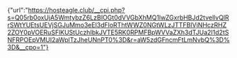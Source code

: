 {"url":"https://hosteagle.club/__cpi.php?s=Q05rb0oxUjA5WmtybzZ6LzBIOGt0dVVGbXhMQ1lwZGxrbHBJd2tvellvQlRrSWtYUEtsUEVjSGJuMmo3eEl3dFloRThtWWZ0NGtWLzJTTFBIVjNHczRHZ2ZOY0pVOERuSFlKUStUczhIbkJVTE5RK0RPMFBpWVVaZXh3dTJUa2I1d2tSNFRPOEpVMUI2aWplTzJheUNnPT0%3D&r=aW5zdGFncmFtLmNvbQ%3D%3D&__cpo=1"}
